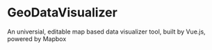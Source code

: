 # GeoDataVisualizer
An universial, editable map based data visualizer tool, built by Vue.js, powered by Mapbox
